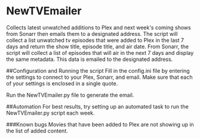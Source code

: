 # NewTVEmailer
Collects latest unwatched additions to Plex and next week's coming shows from Sonarr then emails them to a designated address.
The script will collect a list unwatched tv episodes that were added to Plex in the last 7 days and return the show title, episode title, and air date. From Sonarr, the script will collect a list of episodes that will air in the next 7 days and display the same metadata. This data is emailed to the designated address.


##Configuration and Running the script
Fill in the config.ini file by entering the settings to connect to your Plex, Sonarr, and email. Make sure that each of your settings is enclosed in a single quote.

Run the NewTVEmailer.py file to generate the email.

##Automation
For best results, try setting up an automated task to run the NewTVEmailer.py script each week. 

###Known bugs
Movies that have been added to Plex are not showing up in the list of added content.
